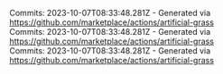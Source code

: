Commits: 2023-10-07T08:33:48.281Z - Generated via https://github.com/marketplace/actions/artificial-grass
<br>
Commits: 2023-10-07T08:33:48.281Z - Generated via https://github.com/marketplace/actions/artificial-grass
<br>
Commits: 2023-10-07T08:33:48.281Z - Generated via https://github.com/marketplace/actions/artificial-grass
<br>
